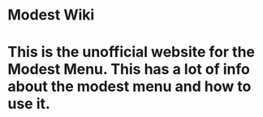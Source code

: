 <h1>Modest Wiki<h1>
<p>This is the unofficial website for the Modest Menu. This has a lot of info about the modest menu and how to use it.<p>
